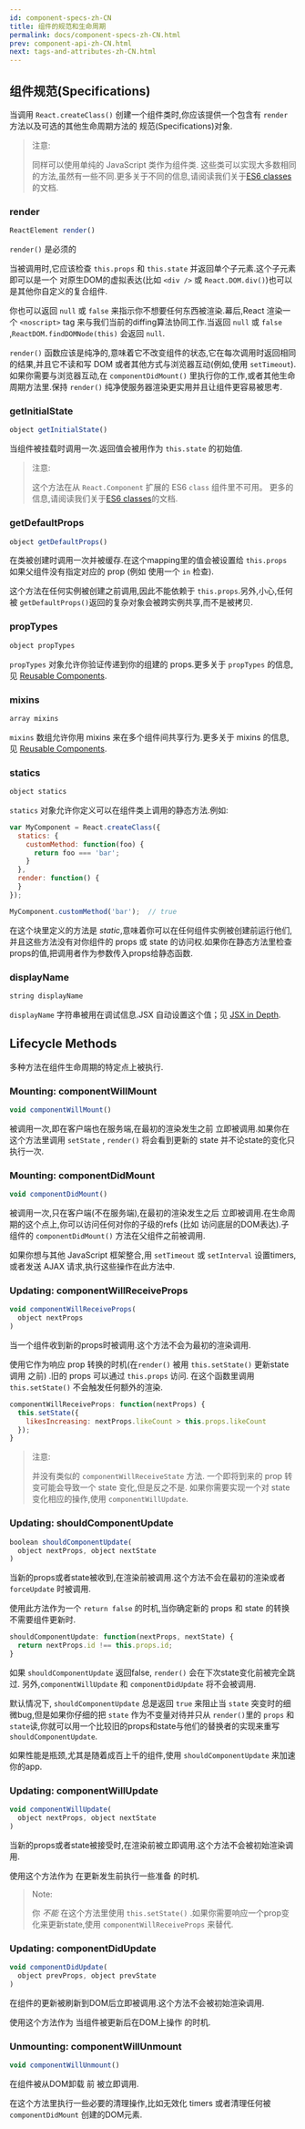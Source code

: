 ```yaml
---
id: component-specs-zh-CN
title: 组件的规范和生命周期
permalink: docs/component-specs-zh-CN.html
prev: component-api-zh-CN.html
next: tags-and-attributes-zh-CN.html
---
```


## 组件规范(Specifications)

当调用 `React.createClass()` 创建一个组件类时,你应该提供一个包含有 `render` 方法以及可选的其他生命周期方法的 规范(Specifications)对象.

> 注意:
>
> 同样可以使用单纯的 JavaScript 类作为组件类. 这些类可以实现大多数相同的方法,虽然有一些不同.更多关于不同的信息,请阅读我们关于[ES6 classes](http://reactjs.cn/react/docs/reusable-components.html#es6-classes)的文档.

### render

```javascript
ReactElement render()
```

 `render()` 是必须的

 当被调用时,它应该检查 `this.props` 和 `this.state` 并返回单个子元素.这个子元素即可以是一个 对原生DOM的虚拟表达(比如 `<div />` 或 `React.DOM.div()`)也可以是其他你自定义的复合组件.

 你也可以返回 `null` 或 `false` 来指示你不想要任何东西被渲染.幕后,React 渲染一个 `<noscript>` tag 来与我们当前的diffing算法协同工作.当返回 `null` 或 `false` ,`ReactDOM.findDOMNode(this)` 会返回 `null`.

 `render()` 函数应该是纯净的,意味着它不改变组件的状态,它在每次调用时返回相同的结果,并且它不读和写 DOM 或者其他方式与浏览器互动(例如,使用 `setTimeout`).如果你需要与浏览器互动,在 `componentDidMount()` 里执行你的工作,或者其他生命周期方法里.保持 `render()` 纯净使服务器渲染更实用并且让组件更容易被思考.


 ### getInitialState

 ```javascript
object getInitialState()
```

当组件被挂载时调用一次.返回值会被用作为 `this.state` 的初始值.

> 注意:
>
> 这个方法在从 `React.Component` 扩展的 ES6 `class` 组件里不可用。 更多的信息,请阅读我们关于[ES6 classes](http://reactjs.cn/react/docs/reusable-components.html#es6-classes)的文档.


### getDefaultProps

```javascript
object getDefaultProps()
```

在类被创建时调用一次并被缓存.在这个mapping里的值会被设置给 `this.props` 如果父组件没有指定对应的 prop (例如 使用一个 `in` 检查).

这个方法在任何实例被创建之前调用,因此不能依赖于 `this.props`.另外,小心,任何被 `getDefaultProps()`返回的复杂对象会被跨实例共享,而不是被拷贝.


### propTypes

```javascript
object propTypes
```

 `propTypes` 对象允许你验证传递到你的组建的 props.更多关于 `propTypes` 的信息,见 [Reusable Components](http://reactjs.cn/react/docs/reusable-components.html).


### mixins

```javascript
array mixins
```

 `mixins` 数组允许你用 mixins 来在多个组件间共享行为.更多关于 mixins 的信息,见 [Reusable Components](http://reactjs.cn/react/docs/reusable-components.html).


### statics

```javascript
object statics
```

`statics` 对象允许你定义可以在组件类上调用的静态方法.例如:

```javascript
var MyComponent = React.createClass({
  statics: {
    customMethod: function(foo) {
      return foo === 'bar';
    }
  },
  render: function() {
  }
});

MyComponent.customMethod('bar');  // true
```

在这个块里定义的方法是 _static_,意味着你可以在任何组件实例被创建前运行他们,并且这些方法没有对你组件的  props 或 state 的访问权.如果你在静态方法里检查props的值,把调用者作为参数传入props给静态函数.


### displayName

```javascript
string displayName
```

`displayName` 字符串被用在调试信息.JSX 自动设置这个值；见 [JSX in Depth](http://reactjs.cn/react/docs/jsx-in-depth.html#the-transform).


## Lifecycle Methods

多种方法在组件生命周期的特定点上被执行.


### Mounting: componentWillMount

```javascript
void componentWillMount()
```

被调用一次,即在客户端也在服务端,在最初的渲染发生之前 立即被调用.如果你在这个方法里调用 `setState` , `render()` 将会看到更新的 state 并不论state的变化只执行一次.


### Mounting: componentDidMount

```javascript
void componentDidMount()
```

被调用一次,只在客户端(不在服务端),在最初的渲染发生之后 立即被调用.在生命周期的这个点上,你可以访问任何对你的子级的refs (比如 访问底层的DOM表达).子组件的 `componentDidMount()` 方法在父组件之前被调用.

如果你想与其他 JavaScript 框架整合,用 `setTimeout` 或 `setInterval` 设置timers,或者发送 AJAX 请求,执行这些操作在此方法中.


### Updating: componentWillReceiveProps

```javascript
void componentWillReceiveProps(
  object nextProps
)
```

当一个组件收到新的props时被调用.这个方法不会为最初的渲染调用.

使用它作为响应 prop 转换的时机(在`render()` 被用 `this.setState()` 更新state调用 之前) .旧的 props 可以通过 `this.props` 访问. 在这个函数里调用 `this.setState()` 不会触发任何额外的渲染.

```javascript
componentWillReceiveProps: function(nextProps) {
  this.setState({
    likesIncreasing: nextProps.likeCount > this.props.likeCount
  });
}
```

> 注意:
>
> 并没有类似的 `componentWillReceiveState` 方法. 一个即将到来的 prop 转变可能会导致一个 state 变化,但是反之不是. 如果你需要实现一个对 state 变化相应的操作,使用 `componentWillUpdate`.


### Updating: shouldComponentUpdate

```javascript
boolean shouldComponentUpdate(
  object nextProps, object nextState
)
```

当新的props或者state被收到,在渲染前被调用.这个方法不会在最初的渲染或者 `forceUpdate` 时被调用.

使用此方法作为一个 `return false` 的时机,当你确定新的 props 和 state 的转换不需要组件更新时.

```javascript
shouldComponentUpdate: function(nextProps, nextState) {
  return nextProps.id !== this.props.id;
}
```

如果 `shouldComponentUpdate` 返回false, `render()` 会在下次state变化前被完全跳过. 另外,`componentWillUpdate` 和 `componentDidUpdate` 将不会被调用.

默认情况下, `shouldComponentUpdate` 总是返回 `true` 来阻止当 `state` 突变时的细微bug,但是如果你仔细的把 `state` 作为不变量对待并只从 `render()`里的 `props` 和 `state`读,你就可以用一个比较旧的props和state与他们的替换者的实现来重写 `shouldComponentUpdate`.

如果性能是瓶颈,尤其是随着成百上千的组件,使用 `shouldComponentUpdate` 来加速你的app.


### Updating: componentWillUpdate

```javascript
void componentWillUpdate(
  object nextProps, object nextState
)
```

当新的props或者state被接受时,在渲染前被立即调用.这个方法不会被初始渲染调用.

使用这个方法作为 在更新发生前执行一些准备 的时机.

> Note:
>
> 你 *不能* 在这个方法里使用 `this.setState()` .如果你需要响应一个prop变化来更新state,使用 `componentWillReceiveProps` 来替代.


### Updating: componentDidUpdate

```javascript
void componentDidUpdate(
  object prevProps, object prevState
)
```

在组件的更新被刷新到DOM后立即被调用.这个方法不会被初始渲染调用.

使用这个方法作为 当组件被更新后在DOM上操作 的时机.


### Unmounting: componentWillUnmount

```javascript
void componentWillUnmount()
```

在组件被从DOM卸载 前 被立即调用.

在这个方法里执行一些必要的清理操作,比如无效化 timers 或者清理任何被 `componentDidMount` 创建的DOM元素.
